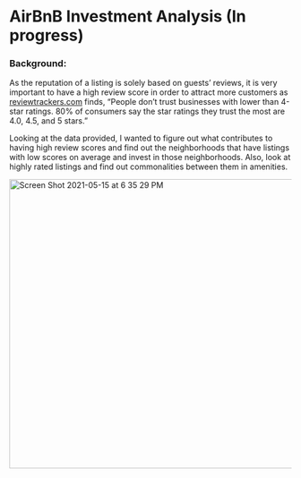 # AirBnB Investment Analysis (In progress)

### Background:
As the reputation of a listing is solely based on guests’ reviews, it is very important to have a high review score in order to attract more customers as [reviewtrackers.com](https://www.reviewtrackers.com/blog/airbnb-reviews/) finds, “People don’t trust businesses with lower than 4-star ratings. 80% of consumers say the star ratings they trust the most are 4.0, 4.5, and 5 stars.”

Looking at the data provided, I wanted to figure out what contributes to having high review scores and find out the neighborhoods that have listings with low scores on average and invest in those neighborhoods. Also, look at highly rated listings and find out commonalities between them in amenities.

<img width="517" alt="Screen Shot 2021-05-15 at 6 35 29 PM" src="https://user-images.githubusercontent.com/62320593/118380552-a611fb80-b5b0-11eb-9831-924616dcc236.png">
